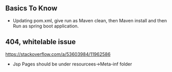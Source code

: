 ## Basics To Know

* Updating pom.xml, give run as Maven clean, then Maven install and then Run as spring boot application.

## 404, whitelable issue
https://stackoverflow.com/a/53603984/11962586
- Jsp Pages should be under resourcees->Meta-inf folder